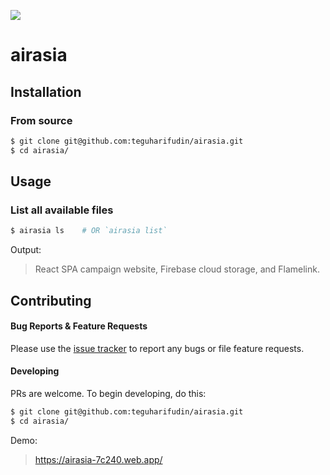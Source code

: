 ![](https://www.teguharief.com/img/teguh-arief.png)

# airasia

## Installation

### From source

```bash
$ git clone git@github.com:teguharifudin/airasia.git
$ cd airasia/
```

## Usage

### List all available files

```bash
$ airasia ls    # OR `airasia list`
```

Output:

> React SPA campaign website, Firebase cloud storage, and Flamelink.

## Contributing

#### Bug Reports & Feature Requests

Please use the [issue tracker](https://github.com/teguharifudin/airasia/issues) to report any bugs or file feature requests.

#### Developing

PRs are welcome. To begin developing, do this:

```bash
$ git clone git@github.com:teguharifudin/airasia.git
$ cd airasia/
```

Demo:

> https://airasia-7c240.web.app/
